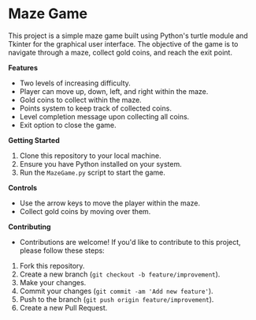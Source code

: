 # Maze Game
This project is a simple maze game built using Python's turtle module and Tkinter for the graphical user interface. The objective of the game is to navigate through a maze, collect gold coins, and reach the exit point.

**Features**
- Two levels of increasing difficulty.
- Player can move up, down, left, and right within the maze.
- Gold coins to collect within the maze.
- Points system to keep track of collected coins.
- Level completion message upon collecting all coins.
- Exit option to close the game.

**Getting Started**
1. Clone this repository to your local machine.
2. Ensure you have Python installed on your system.
3. Run the `MazeGame.py` script to start the game.

 **Controls**
- Use the arrow keys to move the player within the maze.
- Collect gold coins by moving over them.

**Contributing**
- Contributions are welcome! If you'd like to contribute to this project, please follow these steps:

1. Fork this repository.
2. Create a new branch (`git checkout -b feature/improvement`).
3. Make your changes.
4. Commit your changes (`git commit -am 'Add new feature'`).
5. Push to the branch (`git push origin feature/improvement`).
6. Create a new Pull Request.

